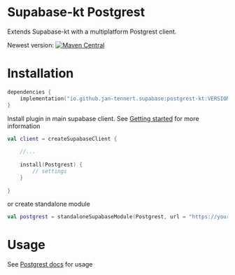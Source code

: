 # Supabase-kt Postgrest

Extends Supabase-kt with a multiplatform Postgrest client.

Newest version: [![Maven Central](https://img.shields.io/maven-central/v/io.github.jan-tennert.supabase/supabase-kt)](https://search.maven.org/search?q=g%3Aio.github.jan-tennert.supabase)

# Installation

```kotlin
dependencies {
    implementation("io.github.jan-tennert.supabase:postgrest-kt:VERSION")
}
```

Install plugin in main supabase client. See [Getting started](https://github.com/supabase-community/supabase-kt/wiki/Getting-Started) for more information
```kotlin
val client = createSupabaseClient {
    
    //...
    
    install(Postgrest) {
        // settings
    }
    
}
```

or create standalone module
```kotlin
val postgrest = standaloneSupabaseModule(Postgrest, url = "https://your.postgrest.url.com/rest/v1", apiKey = "your-api-key")
```

# Usage

See [Postgrest docs](https://github.com/supabase-community/supabase-kt/wiki/Postgrest#usage) for usage
